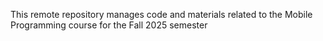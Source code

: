 This remote repository manages code and materials related to the Mobile Programming course for the Fall 2025 semester